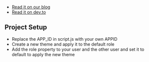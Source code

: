 + [Read it on our blog](https://talkjs.com/resources/how-to-build-a-chat-app-that-looks-like-whatsapp-with-the-talkjs-chat-api/)
+ [Read it on dev.to](https://dev.to/talkjs/building-a-whatsapp-clone-with-talkjs-chat-api-cdf)
## Project Setup

+ Replace the APP_ID in script.js with your own APPID
+ Create a new theme and apply it to the default role
+ Add the role property to your user and the other user and set it to default to apply the new theme